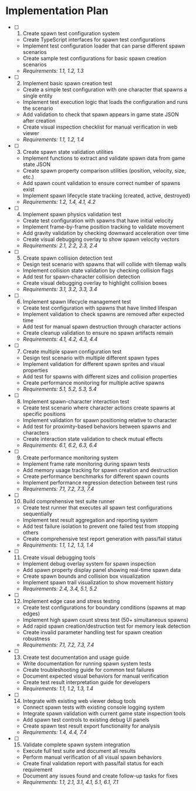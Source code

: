 # Implementation Plan

- [ ] 1. Create spawn test configuration system

  - Create TypeScript interfaces for spawn test configurations
  - Implement test configuration loader that can parse different spawn scenarios
  - Create sample test configurations for basic spawn creation scenarios
  - _Requirements: 1.1, 1.2, 1.3_

- [ ] 2. Implement basic spawn creation test

  - Create a simple test configuration with one character that spawns a single entity
  - Implement test execution logic that loads the configuration and runs the scenario
  - Add validation to check that spawn appears in game state JSON after creation
  - Create visual inspection checklist for manual verification in web viewer
  - _Requirements: 1.1, 1.2, 1.4_

- [ ] 3. Create spawn state validation utilities

  - Implement functions to extract and validate spawn data from game state JSON
  - Create spawn property comparison utilities (position, velocity, size, etc.)
  - Add spawn count validation to ensure correct number of spawns exist
  - Implement spawn lifecycle state tracking (created, active, destroyed)
  - _Requirements: 1.2, 1.4, 4.1, 4.2_

- [ ] 4. Implement spawn physics validation test

  - Create test configuration with spawns that have initial velocity
  - Implement frame-by-frame position tracking to validate movement
  - Add gravity validation by checking downward acceleration over time
  - Create visual debugging overlay to show spawn velocity vectors
  - _Requirements: 2.1, 2.2, 2.3, 2.4_

- [ ] 5. Create spawn collision detection test

  - Design test scenario with spawns that will collide with tilemap walls
  - Implement collision state validation by checking collision flags
  - Add test for spawn-character collision detection
  - Create visual debugging overlay to highlight collision boxes
  - _Requirements: 3.1, 3.2, 3.3, 3.4_

- [ ] 6. Implement spawn lifecycle management test

  - Create test configuration with spawns that have limited lifespan
  - Implement validation to check spawns are removed after expected time
  - Add test for manual spawn destruction through character actions
  - Create cleanup validation to ensure no spawn artifacts remain
  - _Requirements: 4.1, 4.2, 4.3, 4.4_

- [ ] 7. Create multiple spawn configuration test

  - Design test scenario with multiple different spawn types
  - Implement validation for different spawn sprites and visual properties
  - Add test for spawns with different sizes and collision properties
  - Create performance monitoring for multiple active spawns
  - _Requirements: 5.1, 5.2, 5.3, 5.4_

- [ ] 8. Implement spawn-character interaction test

  - Create test scenario where character actions create spawns at specific positions
  - Implement validation for spawn positioning relative to character
  - Add test for proximity-based behaviors between spawns and characters
  - Create interaction state validation to check mutual effects
  - _Requirements: 6.1, 6.2, 6.3, 6.4_

- [ ] 9. Create performance monitoring system

  - Implement frame rate monitoring during spawn tests
  - Add memory usage tracking for spawn creation and destruction
  - Create performance benchmarks for different spawn counts
  - Implement performance regression detection between test runs
  - _Requirements: 7.1, 7.2, 7.3, 7.4_

- [ ] 10. Build comprehensive test suite runner

  - Create test runner that executes all spawn test configurations sequentially
  - Implement test result aggregation and reporting system
  - Add test failure isolation to prevent one failed test from stopping others
  - Create comprehensive test report generation with pass/fail status
  - _Requirements: 1.1, 1.2, 1.3, 1.4_

- [ ] 11. Create visual debugging tools

  - Implement debug overlay system for spawn inspection
  - Add spawn property display panel showing real-time spawn data
  - Create spawn bounds and collision box visualization
  - Implement spawn trail visualization to show movement history
  - _Requirements: 2.4, 3.4, 5.1, 5.2_

- [ ] 12. Implement edge case and stress testing

  - Create test configurations for boundary conditions (spawns at map edges)
  - Implement high spawn count stress test (50+ simultaneous spawns)
  - Add rapid spawn creation/destruction test for memory leak detection
  - Create invalid parameter handling test for spawn creation robustness
  - _Requirements: 7.1, 7.2, 7.3, 7.4_

- [ ] 13. Create test documentation and usage guide

  - Write documentation for running spawn system tests
  - Create troubleshooting guide for common test failures
  - Document expected visual behaviors for manual verification
  - Create test result interpretation guide for developers
  - _Requirements: 1.1, 1.2, 1.3, 1.4_

- [ ] 14. Integrate with existing web viewer debug tools

  - Connect spawn tests with existing console logging system
  - Integrate spawn validation with current game state inspection tools
  - Add spawn test controls to existing debug UI panels
  - Create spawn test result export functionality for analysis
  - _Requirements: 1.4, 4.4, 7.4_

- [ ] 15. Validate complete spawn system integration
  - Execute full test suite and document all results
  - Perform manual verification of all visual spawn behaviors
  - Create final validation report with pass/fail status for each requirement
  - Document any issues found and create follow-up tasks for fixes
  - _Requirements: 1.1, 2.1, 3.1, 4.1, 5.1, 6.1, 7.1_
